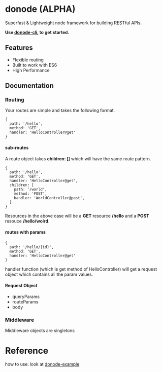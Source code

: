 # donode (ALPHA)

Superfast & Lightweight node framework for building RESTful APIs.

**Use [donode-cli](https://www.npmjs.com/package/donode-cli), to get started.**

## Features

* Flexible routing
* Built to work with ES6
* High Performance


## Documentation

### Routing

Your routes are simple and takes the following format.

```
{
  path: '/hello',
  method: 'GET',
  handler: 'HelloController@get'
}
```

#### sub-routes

A route object takes **children: []** which will have the same route pattern.

```
{
  path: '/hello',
  method: 'GET',
  handler: 'HelloController@get',
  children: [
    path: '/world',
    method: 'POST',
    handler: 'WorldController@post',
  ]
}
```

Resources in the above case will be a **GET** resource **/hello** and a **POST** resouce **/hello/wolrd**.

#### routes with params

```
{
  path: '/hello/{id}',
  method: 'GET',
  handler: 'HelloController@get'
}
```

handler function (which is get method of HelloController) will get a request object which contains all the param values.

#### Request Object

* queryParams
* routeParams
* body

### Middleware

Middleware objects are singletons

# Reference

how to use: look at [donode-example](https://github.com/donode/donode-example)
